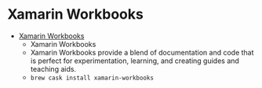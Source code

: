 # Xamarin Workbooks
- [Xamarin Workbooks](https://docs.microsoft.com/en-us/xamarin/tools/workbooks/)
  -  Xamarin Workbooks
  - Xamarin Workbooks provide a blend of documentation and code that is perfect for experimentation, learning, and creating guides and teaching aids.
  - `brew cask install xamarin-workbooks`
